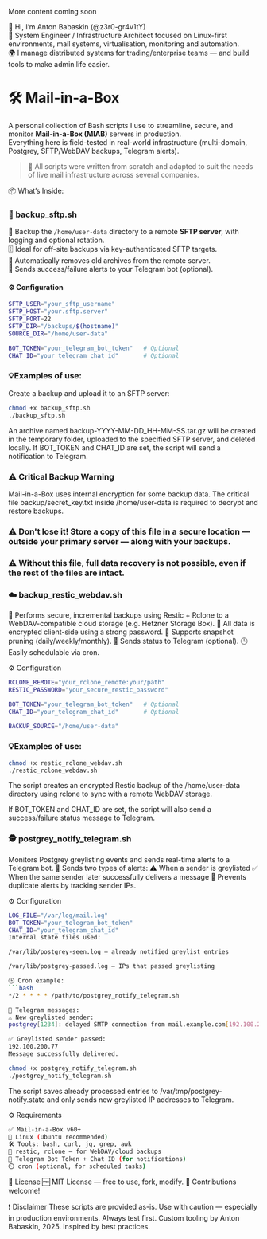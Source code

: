 More content coming soon


👋 Hi, I’m Anton Babaskin (@z3r0-gr4v1tY)  
🧠 System Engineer / Infrastructure Architect focused on Linux-first environments, mail systems, virtualisation, monitoring and automation.  
🌍 I manage distributed systems for trading/enterprise teams — and build tools to make admin life easier.

# 🛠️ Mail-in-a-Box 

A personal collection of Bash scripts I use to streamline, secure, and monitor **Mail-in-a-Box (MIAB)** servers in production.  
Everything here is field-tested in real-world infrastructure (multi-domain, Postgrey, SFTP/WebDAV backups, Telegram alerts).

> 🧰 All scripts were written from scratch and adapted to suit the needs of live mail infrastructure across several companies.

📦 What’s Inside:

### 📁 backup_sftp.sh  
🔄 Backup the `/home/user-data` directory to a remote **SFTP server**, with logging and optional rotation.  
🗄️ Ideal for off-site backups via key-authenticated SFTP targets.  
🧹 Automatically removes old archives from the remote server.  
📲 Sends success/failure alerts to your Telegram bot (optional).
#### ⚙️ Configuration
```bash
SFTP_USER="your_sftp_username"
SFTP_HOST="your.sftp.server"
SFTP_PORT=22
SFTP_DIR="/backups/$(hostname)"
SOURCE_DIR="/home/user-data"

BOT_TOKEN="your_telegram_bot_token"   # Optional
CHAT_ID="your_telegram_chat_id"       # Optional
```
### 💡Examples of use:
Create a backup and upload it to an SFTP server:
```bash
chmod +x backup_sftp.sh
./backup_sftp.sh
```
An archive named backup-YYYY-MM-DD_HH-MM-SS.tar.gz will be created in the temporary folder, uploaded to the specified SFTP server, and deleted locally. If BOT_TOKEN and CHAT_ID are set, the script will send a notification to Telegram.
### ⚠️ Critical Backup Warning
Mail-in-a-Box uses internal encryption for some backup data.
The critical file backup/secret_key.txt inside /home/user-data is required to decrypt and restore backups.
### ⚠️ Don't lose it! Store a copy of this file in a secure location — outside your primary server — along with your backups.
### ⚠️ Without this file, full data recovery is not possible, even if the rest of the files are intact.


### ☁️ backup_restic_webdav.sh
💾 Performs secure, incremental backups using Restic + Rclone to a WebDAV-compatible cloud storage (e.g. Hetzner Storage Box).
🔐 All data is encrypted client-side using a strong password.
🧹 Supports snapshot pruning (daily/weekly/monthly).
📲 Sends status to Telegram (optional).
🕒 Easily schedulable via cron.

⚙️ Configuration

 ```bash
RCLONE_REMOTE="your_rclone_remote:your/path"
RESTIC_PASSWORD="your_secure_restic_password"

BOT_TOKEN="your_telegram_bot_token"   # Optional
CHAT_ID="your_telegram_chat_id"       # Optional

BACKUP_SOURCE="/home/user-data"
 ```
### 💡Examples of use:
 ```bash
chmod +x restic_rclone_webdav.sh
./restic_rclone_webdav.sh
```
The script creates an encrypted Restic backup of the /home/user-data directory using rclone to sync with a remote WebDAV storage.

If BOT_TOKEN and CHAT_ID are set, the script will also send a success/failure status message to Telegram.

### 🕵️ postgrey_notify_telegram.sh
Monitors Postgrey greylisting events and sends real-time alerts to a Telegram bot.
🔔 Sends two types of alerts:
⚠️ When a sender is greylisted
✅ When the same sender later successfully delivers a message
🧠 Prevents duplicate alerts by tracking sender IPs.

⚙️ Configuration
 ```bash
LOG_FILE="/var/log/mail.log"
BOT_TOKEN="your_telegram_bot_token"
CHAT_ID="your_telegram_chat_id"
Internal state files used:

/var/lib/postgrey-seen.log — already notified greylist entries

/var/lib/postgrey-passed.log — IPs that passed greylisting
 
🕒 Cron example:
```bash
*/2 * * * * /path/to/postgrey_notify_telegram.sh
```
```bash
📲 Telegram messages:
⚠️ New greylisted sender:
postgrey[1234]: delayed SMTP connection from mail.example.com[192.100.200.77]
```
```bash
✅ Greylisted sender passed:
192.100.200.77
Message successfully delivered.
```

```bash
chmod +x postgrey_notify_telegram.sh
./postgrey_notify_telegram.sh
```
The script saves already processed entries to /var/tmp/postgrey-notify.state and only sends new greylisted IP addresses to Telegram.

⚙️ Requirements

```bash
✅ Mail-in-a-Box v60+
🐧 Linux (Ubuntu recommended)
🛠️ Tools: bash, curl, jq, grep, awk
🔐 restic, rclone — for WebDAV/cloud backups
🤖 Telegram Bot Token + Chat ID (for notifications)
⏲️ cron (optional, for scheduled tasks)
```
📄 License
🆓 MIT License — free to use, fork, modify.
🤝 Contributions welcome!

❗ Disclaimer
These scripts are provided as-is.
Use with caution — especially in production environments. Always test first.
Custom tooling by Anton Babaskin, 2025. Inspired by best practices.
